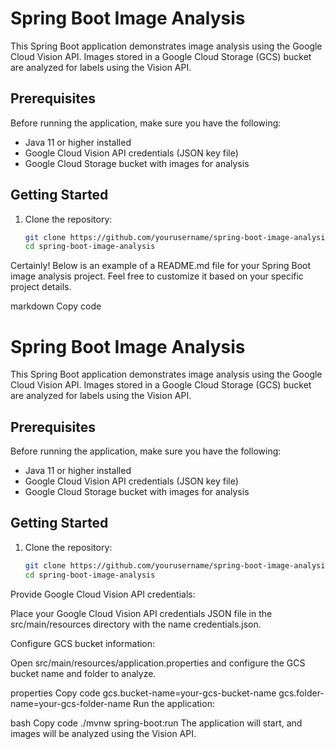 # Spring Boot Image Analysis

This Spring Boot application demonstrates image analysis using the Google Cloud Vision API. Images stored in a Google Cloud Storage (GCS) bucket are analyzed for labels using the Vision API.

## Prerequisites

Before running the application, make sure you have the following:

- Java 11 or higher installed
- Google Cloud Vision API credentials (JSON key file)
- Google Cloud Storage bucket with images for analysis

## Getting Started

1. Clone the repository:

   ```bash
   git clone https://github.com/yourusername/spring-boot-image-analysis.git
   cd spring-boot-image-analysis

Certainly! Below is an example of a README.md file for your Spring Boot image analysis project. Feel free to customize it based on your specific project details.

markdown
Copy code
# Spring Boot Image Analysis

This Spring Boot application demonstrates image analysis using the Google Cloud Vision API. Images stored in a Google Cloud Storage (GCS) bucket are analyzed for labels using the Vision API.

## Prerequisites

Before running the application, make sure you have the following:

- Java 11 or higher installed
- Google Cloud Vision API credentials (JSON key file)
- Google Cloud Storage bucket with images for analysis

## Getting Started

1. Clone the repository:

   ```bash
   git clone https://github.com/yourusername/spring-boot-image-analysis.git
   cd spring-boot-image-analysis
Provide Google Cloud Vision API credentials:

Place your Google Cloud Vision API credentials JSON file in the src/main/resources directory with the name credentials.json.

Configure GCS bucket information:

Open src/main/resources/application.properties and configure the GCS bucket name and folder to analyze.

properties
Copy code
gcs.bucket-name=your-gcs-bucket-name
gcs.folder-name=your-gcs-folder-name
Run the application:

bash
Copy code
./mvnw spring-boot:run
The application will start, and images will be analyzed using the Vision API.

